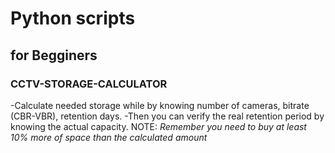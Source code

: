 # Python scripts

## for Begginers

### CCTV-STORAGE-CALCULATOR
-Calculate needed storage while by knowing number of cameras, bitrate (CBR-VBR), retention days.
-Then you can verify the real retention period by knowing the actual capacity.
NOTE: *Remember you need to buy at least 10% more of space than the calculated amount*
